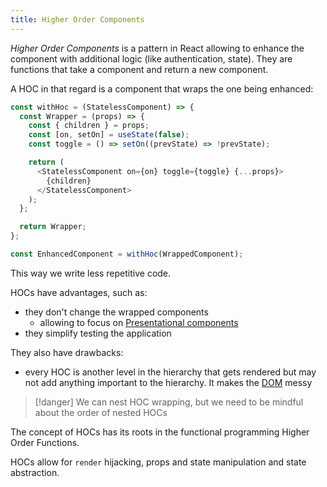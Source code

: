 ```yaml
---
title: Higher Order Components
---
```


_Higher Order Components_ is a pattern in React allowing to enhance the component with additional logic (like authentication, state). They are functions that take a component and return a new component.

A HOC in that regard is a component that wraps the one being enhanced:

```js
const withHoc = (StatelessComponent) => {
  const Wrapper = (props) => {
    const { children } = props;
    const [on, setOn] = useState(false);
    const toggle = () => setOn((prevState) => !prevState);

    return (
      <StatelessComponent on={on} toggle={toggle} {...props}>
        {children}
      </StatelessComponent>
    );
  };

  return Wrapper;
};

const EnhancedComponent = withHoc(WrappedComponent);
```

This way we write less repetitive code.

HOCs have advantages, such as:

- they don't change the wrapped components
  - allowing to focus on [Presentational components](/knowledge/react/containers-vs-presentation-components.md)
- they simplify testing the application

They also have drawbacks:

- every HOC is another level in the hierarchy that gets rendered but may not add anything important to the hierarchy. It makes the [DOM](/knowledge/webdev/dom.md) messy

> [!danger] We can nest HOC wrapping, but we need to be mindful about the order of nested HOCs

The concept of HOCs has its roots in the functional programming Higher Order Functions.

HOCs allow for `render` hijacking, props and state manipulation and state abstraction.

